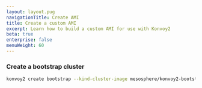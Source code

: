 ```yaml
---
layout: layout.pug
navigationTitle: Create AMI
title: Create a custom AMI
excerpt: Learn how to build a custom AMI for use with Konvoy2
beta: true
enterprise: false
menuWeight: 60
---
```


### Create a bootstrap cluster

```sh
konvoy2 create bootstrap --kind-cluster-image mesosphere/konvoy2-bootstrap:v0.3.0-alpha
```


